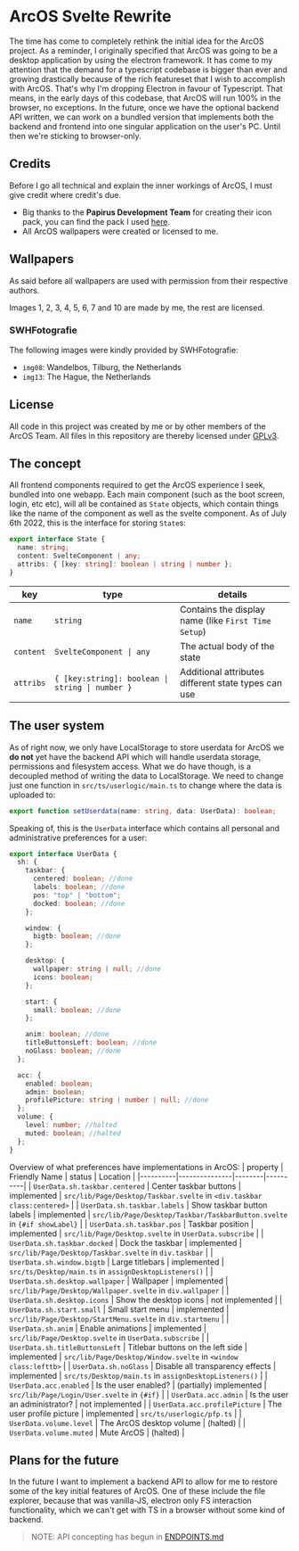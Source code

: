 # ArcOS Svelte Rewrite

The time has come to completely rethink the initial idea for the ArcOS project. As a reminder, I originally specified that ArcOS was going to be a desktop application by using the electron framework. It has come to my attention that the demand for a typescript codebase is bigger than ever and growing drastically because of the rich featureset that I wish to accomplish with ArcOS. That's why I'm dropping Electron in favour of Typescript. That means, in the early days of this codebase, that ArcOS will run 100% in the browser, no exceptions. In the future, once we have the optional backend API written, we can work on a bundled version that implements both the backend and frontend into one singular application on the user's PC. Until then we're sticking to browser-only.

## Credits

Before I go all technical and explain the inner workings of ArcOS, I must give credit where credit's due.

- Big thanks to the **Papirus Development Team** for creating their icon pack, you can find the pack I used [here](https://github.com/PapirusDevelopmentTeam/papirus-icon-theme).
- All ArcOS wallpapers were created or licensed to me.

## Wallpapers

As said before all wallpapers are used with permission from their respective authors.

Images 1, 2, 3, 4, 5, 6, 7 and 10 are made by me, the rest are licensed.

### SWHFotografie

The following images were kindly provided by SWHFotografie:

- `img08`: Wandelbos, Tilburg, the Netherlands
- `img13`: The Hague, the Netherlands

## License

All code in this project was created by me or by other members of the ArcOS Team. All files in this repository are thereby licensed under [GPLv3](./LICENSE).

## The concept

All frontend components required to get the ArcOS experience I seek, bundled into one webapp. Each main component (such as the boot screen, login, etc etc), will all be contained as `State` objects, which contain things like the name of the component as well as the svelte component. As of July 6th 2022, this is the interface for storing `State`s:

```ts
export interface State {
  name: string;
  content: SvelteComponent | any;
  attribs: { [key: string]: boolean | string | number };
}
```

| key       | type                                            | details                                             |
| --------- | ----------------------------------------------- | --------------------------------------------------- |
| `name`    | `string`                                        | Contains the display name (like `First Time Setup`) |
| `content` | `SvelteComponent \| any`                        | The actual body of the state                        |
| `attribs` | `{ [key:string]: boolean \| string \| number }` | Additional attributes different state types can use |

## The user system

As of right now, we only have LocalStorage to store userdata for ArcOS we **do not** yet have the backend API which will handle userdata storage, permissions and filesystem access. What we do have though, is a decoupled method of writing the data to LocalStorage. We need to change just one function in `src/ts/userlogic/main.ts` to change where the data is uploaded to:

```ts
export function setUserdata(name: string, data: UserData): boolean;
```

Speaking of, this is the `UserData` interface which contains all personal and administrative preferences for a user:

```ts
export interface UserData {
  sh: {
    taskbar: {
      centered: boolean; //done
      labels: boolean; //done
      pos: "top" | "bottom";
      docked: boolean; //done
    };

    window: {
      bigtb: boolean; //done
    };

    desktop: {
      wallpaper: string | null; //done
      icons: boolean;
    };

    start: {
      small: boolean; //done
    };

    anim: boolean; //done
    titleButtonsLeft: boolean; //done
    noGlass: boolean; //done
  };

  acc: {
    enabled: boolean;
    admin: boolean;
    profilePicture: string | number | null; //done
  };
  volume: {
    level: number; //halted
    muted: boolean; //halted
  };
}
```

Overview of what preferences have implementations in ArcOS:
| property | Friendly Name | status | Location |
|----------|---------------|--------|----------|
| `UserData.sh.taskbar.centered` | Center taskbar buttons | implemented | `src/lib/Page/Desktop/Taskbar.svelte` in `<div.taskbar class:centered>` |
| `UserData.sh.taskbar.labels` | Show taskbar button labels | implemented | `src/lib/Page/Desktop/Taskbar/TaskbarButton.svelte` in `{#if showLabel}` |
| `UserData.sh.taskbar.pos` | Taskbar position | implemented | `src/lib/Page/Desktop.svelte` in `UserData.subscribe` |
| `UserData.sh.taskbar.docked` | Dock the taskbar | implemented | `src/lib/Page/Desktop/Taskbar.svelte` in `div.taskbar` |
| `UserData.sh.window.bigtb` | Large titlebars | implemented | `src/ts/Desktop/main.ts` in `assignDesktopListeners()` |
| `UserData.sh.desktop.wallpaper` | Wallpaper | implemented | `src/lib/Page/Desktop/Wallpaper.svelte` in `div.wallpaper` |
| `UserData.sh.desktop.icons` | Show the desktop icons | not implemented |
| `UserData.sh.start.small` | Small start menu | implemented | `src/lib/Page/Desktop/StartMenu.svelte` in `div.startmenu` |
| `UserData.sh.anim` | Enable animations | implemented | `src/lib/Page/Desktop.svelte` in `UserData.subscribe` |
| `UserData.sh.titleButtonsLeft` | Titlebar buttons on the left side | implemented | `src/lib/Page/Desktop/Window.svelte` in `<window class:lefttb>` |
| `UserData.sh.noGlass` | Disable all transparency effects | implemented | `src/ts/Desktop/main.ts` in `assignDesktopListeners()` |
| `UserData.acc.enabled` | Is the user enabled? | (partially) implemented | `src/lib/Page/Login/User.svelte` in `{#if}` |
| `UserData.acc.admin` | Is the user an administrator? | not implemented |
| `UserData.acc.profilePicture` | The user profile picture | implemented | `src/ts/userlogic/pfp.ts` |
| `UserData.volume.level` | The ArcOS desktop volume | (halted) |
| `UserData.volume.muted` | Mute ArcOS | (halted) |

## Plans for the future

In the future I want to implement a backend API to allow for me to restore some of the key initial features of ArcOS. One of these include the file explorer, because that was vanilla-JS, electron only FS interaction functionality, which we can't get with TS in a browser without some kind of backend.

> NOTE: API concepting has begun in [ENDPOINTS.md](./ENDPOINTS.md)
